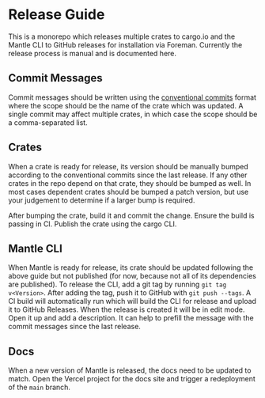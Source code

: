 # Release Guide

This is a monorepo which releases multiple crates to cargo.io and the Mantle CLI to GitHub releases for
installation via Foreman. Currently the release process is manual and is documented here.

## Commit Messages

Commit messages should be written using the [conventional
commits](https://www.conventionalcommits.org/en/v1.0.0/#summary) format where the scope should be the name of
the crate which was updated. A single commit may affect multiple crates, in which case the scope should be a
comma-separated list.

## Crates

When a crate is ready for release, its version should be manually bumped according to the conventional commits
since the last release. If any other crates in the repo depend on that crate, they should be bumped as well.
In most cases dependent crates should be bumped a patch version, but use your judgement to determine if a
larger bump is required.

After bumping the crate, build it and commit the change. Ensure the build is passing in CI. Publish the crate
using the cargo CLI.

## Mantle CLI

When Mantle is ready for release, its crate should be updated following the above guide but not published (for
now, because not all of its dependencies are published). To release the CLI, add a git tag by running
`git tag v<Version>`. After adding the tag, push it to GitHub with `git push --tags`. A CI build will
automatically run which will build the CLI for release and upload it to GitHub Releases. When the release is
created it will be in edit mode. Open it up and add a description. It can help to prefill the message with the
commit messages since the last release.

## Docs

When a new version of Mantle is released, the docs need to be updated to match. Open the Vercel project for
the docs site and trigger a redeployment of the `main` branch.
